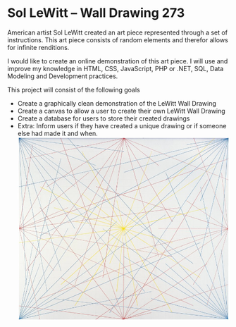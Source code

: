 # Sol LeWitt – Wall Drawing 273

American artist Sol LeWitt created an art piece represented through a set of instructions. This art piece consists of random elements and therefor allows for infinite renditions.

I would like to create an online demonstration of this art piece. I will use and improve my knowledge in HTML, CSS, JavaScript, PHP or .NET, SQL, Data Modeling and Development practices.

This project will consist of the following goals
- Create a graphically clean demonstration of the LeWitt Wall Drawing
-	Create a canvas to allow a user to create their own LeWitt Wall Drawing
-	Create a database for users to store their created drawings
-	Extra: Inform users if they have created a unique drawing or if someone else had made it and when.
![LeWitt Wall Drawing 273](https://github.com/robosheep95/Sol-LeWitt-Wall-Drawing/blob/master/walldrawing01.jpg "LeWitt Wall Drawing 273")
